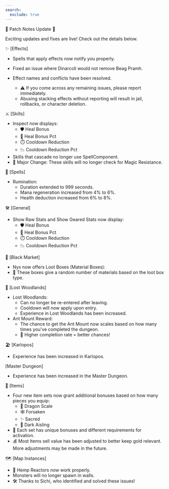 ```yaml
---
search:
  exclude: true
---
```


🎉 Patch Notes Update 🎉

Exciting updates and fixes are live! Check out the details below.

✨ [Effects]

- Spells that apply effects now notify you properly.
- Fixed an issue where Dinarcoli would not remove Beag Pramh.

- Effect names and conflicts have been resolved.
    - ⚠️ If you come across any remaining issues, please report immediately.
    - Abusing stacking effects without reporting will result in jail, rollbacks, or character deletion.

⚔️ [Skills]

- Inspect now displays:
    - 🛡️ Heal Bonus
    - 🌟 Heal Bonus Pct
    - ⏱️ Cooldown Reduction
    - 📉 Cooldown Reduction Pct
- Skills that cascade no longer use SpellComponent.
- 🔄 Major Change: These skills will no longer check for Magic Resistance.

🔮 [Spells]

- Rumination:
    - Duration extended to 999 seconds.
    - Mana regeneration increased from 4% to 6%.
    - Health deduction increased from 6% to 8%.

🛠️ [General]

- Show Raw Stats and Show Geared Stats now display:
    - 🛡️ Heal Bonus
    - 🌟 Heal Bonus Pct
    - ⏱️ Cooldown Reduction
    - 📉 Cooldown Reduction Pct

🛒 [Black Market]

- Nyx now offers Loot Boxes (Material Boxes):
- 🎁 These boxes give a random number of materials based on the loot box type.

🌲 [Lost Woodlands]

- Lost Woodlands:
    - Can no longer be re-entered after leaving.
    - Cooldown will now apply upon entry.
    - Experience in Lost Woodlands has been increased.
- Ant Mount Reward:
    - The chance to get the Ant Mount now scales based on how many times you've completed the dungeon.
    - 🎯 Higher completion rate = better chances!

🏖️ [Karlopos]

- Experience has been increased in Karlopos.

[Master Dungeon]

- Experience has been increased in the Master Dungeon.

🧩 [Items]

- Four new item sets now grant additional bonuses based on how many pieces you equip:
    - 🐉 Dragon Scale
    - 🕸️ Forsaken
    - ✨ Sacred
    - 🖤 Dark Aisling
- 🔑 Each set has unique bonuses and different requirements for activation.
- 💰 Most Items sell value has been adjusted to better keep gold relevant. More adjustments may be made in the future.

🗺️ [Map Instances]

- 🌿 Hemp Reactors now work properly.
- Monsters will no longer spawn in walls.
- 🛠️ Thanks to Sichi, who identified and solved these issues!

